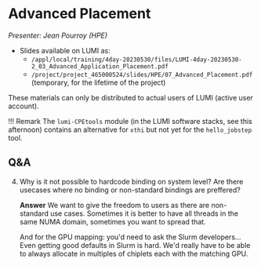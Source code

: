 # Advanced Placement

*Presenter: Jean Pourroy (HPE)*


-   Slides available on LUMI as:
    -   `/appl/local/training/4day-20230530/files/LUMI-4day-20230530-2_03_Advanced_Application_Placement.pdf`
    -   `/project/project_465000524/slides/HPE/07_Advanced_Placement.pdf` (temporary, for the lifetime of the project)

These materials can only be distributed to actual users of LUMI (active user account).

!!! Remark
    The `lumi-CPEtools` module (in the LUMI software stacks, see this afternoon) contains an alternative for `xthi` but not yet for the `hello_jobstep` tool.
    

## Q&A

4. Why is it not possible to hardcode binding on system level? Are there usecases where no binding or non-standard bindings are preffered?

    **Answer** We want to give the freedom to users as there are non-standard use cases. Sometimes it is better to have all threads in the same NUMA domain, sometimes you want to spread that.
    
    And for the GPU mapping: you'd need to ask the Slurm developers... Even getting good defaults in Slurm is hard. We'd really have to be able to always allocate in multiples of chiplets each with the matching GPU.